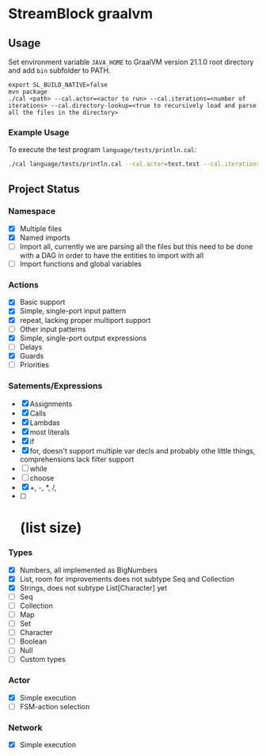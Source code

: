 # StreamBlock graalvm

## Usage
Set environment variable ```JAVA_HOME``` to GraalVM version 21.1.0 root directory and add ```bin``` subfolder to PATH.
```
export SL_BUILD_NATIVE=false
mvn package
./cal <path> --cal.actor=<actor to run> --cal.iterations=<number of iterations> --cal.directory-lookup=<true to recursively load and parse all the files in the directory>
```
### Example Usage
To execute the test program ```language/tests/println.cal```:
```bash
./cal language/tests/println.cal --cal.actor=test.test --cal.iterations=1
```
## Project Status

### Namespace
 - [x] Multiple files
 - [x] Named imports
 - [ ] Import all, currently we are parsing all the files but this need to be done with a DAG in order to have the entities to import with all
 - [ ] Import functions and global variables

### Actions
 - [x] Basic support
 - [x] Simple, single-port input pattern
 - [X] repeat, lacking proper multiport support
 - [ ] Other input patterns
 - [x] Simple, single-port output expressions
 - [ ] Delays
 - [x] Guards
 - [ ] Priorities

### Satements/Expressions
 - [x] Assignments
 - [x] Calls
 - [x] Lambdas
 - [x] most literals
 - [x] if
 - [x] for, doesn't support multiple var decls and probably othe little things, comprehensions lack filter support
 - [ ] while
 - [ ] choose
 - [x] +, -, \*, /,
 - [ ] # (list size)

### Types
 - [x] Numbers, all implemented as BigNumbers
 - [x] List, room for improvements does not subtype Seq and Collection
 - [x] Strings, does not subtype List[Character] yet
 - [ ] Seq
 - [ ] Collection
 - [ ] Map
 - [ ] Set
 - [ ] Character
 - [ ] Boolean
 - [ ] Null
 - [ ] Custom types

### Actor
 - [x] Simple execution
 - [ ] FSM-action selection

### Network
 - [x] Simple execution

